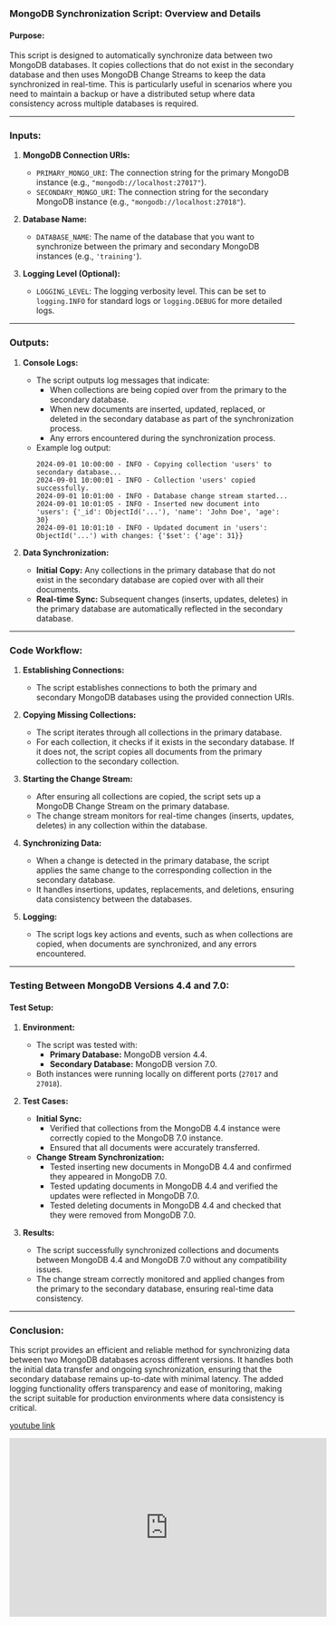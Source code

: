 ### **MongoDB Synchronization Script: Overview and Details**

#### **Purpose:**
This script is designed to automatically synchronize data between two MongoDB databases. It copies collections that do not exist in the secondary database and then uses MongoDB Change Streams to keep the data synchronized in real-time. This is particularly useful in scenarios where you need to maintain a backup or have a distributed setup where data consistency across multiple databases is required.

---

### **Inputs:**

1. **MongoDB Connection URIs:**
   - `PRIMARY_MONGO_URI`: The connection string for the primary MongoDB instance (e.g., `"mongodb://localhost:27017"`).
   - `SECONDARY_MONGO_URI`: The connection string for the secondary MongoDB instance (e.g., `"mongodb://localhost:27018"`).

2. **Database Name:**
   - `DATABASE_NAME`: The name of the database that you want to synchronize between the primary and secondary MongoDB instances (e.g., `'training'`).

3. **Logging Level (Optional):**
   - `LOGGING_LEVEL`: The logging verbosity level. This can be set to `logging.INFO` for standard logs or `logging.DEBUG` for more detailed logs.

---

### **Outputs:**

1. **Console Logs:**
   - The script outputs log messages that indicate:
     - When collections are being copied over from the primary to the secondary database.
     - When new documents are inserted, updated, replaced, or deleted in the secondary database as part of the synchronization process.
     - Any errors encountered during the synchronization process.
   - Example log output:
     ```
     2024-09-01 10:00:00 - INFO - Copying collection 'users' to secondary database...
     2024-09-01 10:00:01 - INFO - Collection 'users' copied successfully.
     2024-09-01 10:01:00 - INFO - Database change stream started...
     2024-09-01 10:01:05 - INFO - Inserted new document into 'users': {'_id': ObjectId('...'), 'name': 'John Doe', 'age': 30}
     2024-09-01 10:01:10 - INFO - Updated document in 'users': ObjectId('...') with changes: {'$set': {'age': 31}}
     ```

2. **Data Synchronization:**
   - **Initial Copy:** Any collections in the primary database that do not exist in the secondary database are copied over with all their documents.
   - **Real-time Sync:** Subsequent changes (inserts, updates, deletes) in the primary database are automatically reflected in the secondary database.

---

### **Code Workflow:**

1. **Establishing Connections:**
   - The script establishes connections to both the primary and secondary MongoDB databases using the provided connection URIs.

2. **Copying Missing Collections:**
   - The script iterates through all collections in the primary database.
   - For each collection, it checks if it exists in the secondary database. If it does not, the script copies all documents from the primary collection to the secondary collection.

3. **Starting the Change Stream:**
   - After ensuring all collections are copied, the script sets up a MongoDB Change Stream on the primary database.
   - The change stream monitors for real-time changes (inserts, updates, deletes) in any collection within the database.

4. **Synchronizing Data:**
   - When a change is detected in the primary database, the script applies the same change to the corresponding collection in the secondary database.
   - It handles insertions, updates, replacements, and deletions, ensuring data consistency between the databases.

5. **Logging:**
   - The script logs key actions and events, such as when collections are copied, when documents are synchronized, and any errors encountered.

---

### **Testing Between MongoDB Versions 4.4 and 7.0:**

#### **Test Setup:**

1. **Environment:**
   - The script was tested with:
     - **Primary Database:** MongoDB version 4.4.
     - **Secondary Database:** MongoDB version 7.0.
   - Both instances were running locally on different ports (`27017` and `27018`).

2. **Test Cases:**
   - **Initial Sync:**
     - Verified that collections from the MongoDB 4.4 instance were correctly copied to the MongoDB 7.0 instance.
     - Ensured that all documents were accurately transferred.
   - **Change Stream Synchronization:**
     - Tested inserting new documents in MongoDB 4.4 and confirmed they appeared in MongoDB 7.0.
     - Tested updating documents in MongoDB 4.4 and verified the updates were reflected in MongoDB 7.0.
     - Tested deleting documents in MongoDB 4.4 and checked that they were removed from MongoDB 7.0.

3. **Results:**
   - The script successfully synchronized collections and documents between MongoDB 4.4 and MongoDB 7.0 without any compatibility issues.
   - The change stream correctly monitored and applied changes from the primary to the secondary database, ensuring real-time data consistency.

---

### **Conclusion:**

This script provides an efficient and reliable method for synchronizing data between two MongoDB databases across different versions. It handles both the initial data transfer and ongoing synchronization, ensuring that the secondary database remains up-to-date with minimal latency. The added logging functionality offers transparency and ease of monitoring, making the script suitable for production environments where data consistency is critical.

[youtube link](https://youtu.be/nj63gjB2S6U)

<iframe width="560" height="315" src="https://www.youtube.com/embed/nj63gjB2S6U?si=V0rZOwqKp-ie2yFt" title="YouTube video player" frameborder="0" allow="accelerometer; autoplay; clipboard-write; encrypted-media; gyroscope; picture-in-picture; web-share" referrerpolicy="strict-origin-when-cross-origin" allowfullscreen></iframe>
